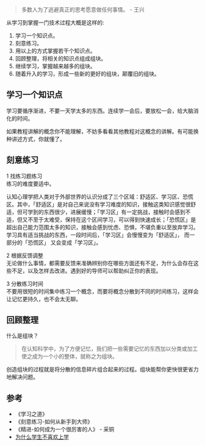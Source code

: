 > 多数人为了逃避真正的思考愿意做任何事情。 - 王兴

从学习到掌握一门技术过程大概是这样的:

1. 学习一个知识点。
1. 刻意练习。
1. 用以上的方式掌握若干个知识点。
1. 回顾整理，将相关的知识点组成组块。
1. 继续学习，掌握越来越多的组块。
1. 随着升入的学习，形成一些新的更好的组块，颠覆旧的组块。

## 学习一个知识点
学习要循序渐进，不要一天学太多的东西。连续学一会后，要放松一会，给大脑消化的时间。

如果教程讲解的概念你不能理解，不妨多看看其他教程对这概念的讲解。有可能换种讲述方式，你就懂了。

## 刻意练习
1 找练习题练习  
练习的难度要适中。

认知心理学把人类对于外部世界的认识分成了三个区域：舒适区、学习区、恐慌区。其中，「舒适区」是对自己来说没有学习难度的知识，接触这类知识感觉很舒适，但可学到的东西很少，进展缓慢；「学习区」有一定挑战，接触时会感到不适，但又不至于太难受，保持在这个区间学习，可以得到快速成长；「恐慌区」是超出自己能力范围太多的知识，接触会感到忧虑、恐惧，不堪负重以至放弃学习。学习具有适当挑战的东西，一段时间后，「学习区」会慢慢变为「舒适区」， 而一部分的「恐慌区」 又会变成「学习区」。

2 根据反馈调整  
无论做什么事情，都需要反馈来准确辨别你在哪些方面还有不足，为什么会存在这些不足，以及怎样去改进。遇到好的导师可以帮助纠正你的表现。

3 分散练习时间  
不要用很短的时间集中练习一个概念，而要将概念分散到不同的时间练习，这样会让记忆更持久，也不会太无聊。

## 回顾整理
什么是组块？
> 在认知科学中，为了方便记忆，我们把一些需要记忆的东西加以分类或加工使之成为一个小的整体，就称之为组块。

创造组块的过程就是将分散的信息碎片组合起来的过程。组块能帮你更快很更省力地解决问题。

## 参考
* 《学习之道》
* 《刻意练习-如何从新手到大师》
* 《精进-如何成为一个很厉害的人》 - 采铜
* [为什么学生不喜欢上学](http://www.jianshu.com/p/821e5fd5d0c5)

